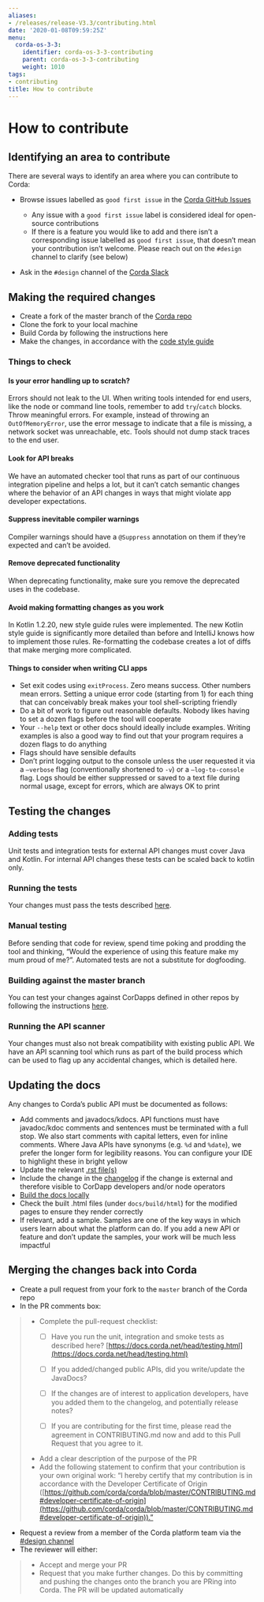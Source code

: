 ```yaml
---
aliases:
- /releases/release-V3.3/contributing.html
date: '2020-01-08T09:59:25Z'
menu:
  corda-os-3-3:
    identifier: corda-os-3-3-contributing
    parent: corda-os-3-3-contributing
    weight: 1010
tags:
- contributing
title: How to contribute
---
```



# How to contribute


## Identifying an area to contribute

There are several ways to identify an area where you can contribute to Corda:


* Browse issues labelled as `good first issue` in the
[Corda GitHub Issues](https://github.com/corda/corda/issues?q=is%3Aopen+is%3Aissue+label%3A%22good+first+issue%22)
    * Any issue with a `good first issue` label is considered ideal for open-source contributions
    * If there is a feature you would like to add and there isn’t a corresponding issue labelled as `good first issue`,
that doesn’t mean your contribution isn’t welcome. Please reach out on the `#design` channel to clarify (see
below)


* Ask in the `#design` channel of the [Corda Slack](http://slack.corda.net/)


## Making the required changes


* Create a fork of the master branch of the [Corda repo](https://github.com/corda/corda)
* Clone the fork to your local machine
* Build Corda by following the instructions here
* Make the changes, in accordance with the [code style guide](codestyle.md)


### Things to check


#### Is your error handling up to scratch?

Errors should not leak to the UI. When writing tools intended for end users, like the node or command line tools,
remember to add `try`/`catch` blocks. Throw meaningful errors. For example, instead of throwing an
`OutOfMemoryError`, use the error message to indicate that a file is missing, a network socket was unreachable, etc.
Tools should not dump stack traces to the end user.


#### Look for API breaks

We have an automated checker tool that runs as part of our continuous integration pipeline and helps a lot, but it
can’t catch semantic changes where the behavior of an API changes in ways that might violate app developer expectations.


#### Suppress inevitable compiler warnings

Compiler warnings should have a `@Suppress` annotation on them if they’re expected and can’t be avoided.


#### Remove deprecated functionality

When deprecating functionality, make sure you remove the deprecated uses in the codebase.


#### Avoid making formatting changes as you work

In Kotlin 1.2.20, new style guide rules were implemented. The new Kotlin style guide is significantly more detailed
than before and IntelliJ knows how to implement those rules. Re-formatting the codebase creates a lot of diffs that
make merging more complicated.


#### Things to consider when writing CLI apps


* Set exit codes using `exitProcess`. Zero means success. Other numbers mean errors. Setting a unique error code
(starting from 1) for each thing that can conceivably break makes your tool shell-scripting friendly
* Do a bit of work to figure out reasonable defaults. Nobody likes having to set a dozen flags before the tool will
cooperate
* Your `--help` text or other docs should ideally include examples. Writing examples is also a good way to find out
that your program requires a dozen flags to do anything
* Flags should have sensible defaults
* Don’t print logging output to the console unless the user requested it via a `–verbose` flag (conventionally
shortened to `-v`) or a `–log-to-console` flag. Logs should be either suppressed or saved to a text file during
normal usage, except for errors, which are always OK to print


## Testing the changes


### Adding tests

Unit tests and integration tests for external API changes must cover Java and Kotlin. For internal API changes these
tests can be scaled back to kotlin only.


### Running the tests

Your changes must pass the tests described [here](testing.md).


### Manual testing

Before sending that code for review, spend time poking and prodding the tool and thinking, “Would the experience of
using this feature make my mum proud of me?”. Automated tests are not a substitute for dogfooding.


### Building against the master branch

You can test your changes against CorDapps defined in other repos by following the instructions
[here](building-against-master.md).


### Running the API scanner

Your changes must also not break compatibility with existing public API. We have an API scanning tool which runs as part of the build
process which can be used to flag up any accidental changes, which is detailed here.


## Updating the docs

Any changes to Corda’s public API must be documented as follows:


* Add comments and javadocs/kdocs. API functions must have javadoc/kdoc comments and sentences must be terminated
with a full stop. We also start comments with capital letters, even for inline comments. Where Java APIs have
synonyms (e.g. `%d` and `%date`), we prefer the longer form for legibility reasons. You can configure your IDE
to highlight these in bright yellow
* Update the relevant [.rst file(s)](https://github.com/corda/corda/tree/master/docs/source)
* Include the change in the [changelog](changelog.md) if the change is external and therefore visible to CorDapp
developers and/or node operators
* [Build the docs locally](building-the-docs.md)
* Check the built .html files (under `docs/build/html`) for the modified pages to ensure they render correctly
* If relevant, add a sample. Samples are one of the key ways in which users learn about what the platform can do.
If you add a new API or feature and don’t update the samples, your work will be much less impactful


## Merging the changes back into Corda


* Create a pull request from your fork to the `master` branch of the Corda repo
* In the PR comments box:

> 
> 
> * Complete the pull-request checklist:
>     * [ ] Have you run the unit, integration and smoke tests as described here? [https://docs.corda.net/head/testing.html](https://docs.corda.net/head/testing.html)
>     * [ ] If you added/changed public APIs, did you write/update the JavaDocs?
>     * [ ] If the changes are of interest to application developers, have you added them to the changelog, and potentially
> release notes?
>     * [ ] If you are contributing for the first time, please read the agreement in CONTRIBUTING.md now and add to this
> Pull Request that you agree to it.
> 
> 
> * Add a clear description of the purpose of the PR
> * Add the following statement to confirm that your contribution is your own original work: “I hereby certify that my contribution is in accordance with the Developer Certificate of Origin ([https://github.com/corda/corda/blob/master/CONTRIBUTING.md#developer-certificate-of-origin](https://github.com/corda/corda/blob/master/CONTRIBUTING.md#developer-certificate-of-origin)).”



* Request a review from a member of the Corda platform team via the [#design channel](http://slack.corda.net/)
* The reviewer will either:

> 
> 
> * Accept and merge your PR
> * Request that you make further changes. Do this by committing and pushing the changes onto the branch you are PRing
> into Corda. The PR will be updated automatically


